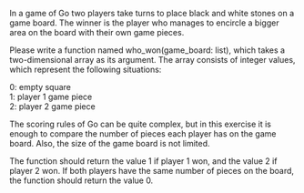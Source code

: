 In a game of Go two players take turns to place black and white stones on a game board. The winner is the player who manages to encircle a bigger area on the board with their own game pieces.

Please write a function named who_won(game_board: list), which takes a two-dimensional array as its argument. The array consists of integer values, which represent the following situations:

0: empty square  
1: player 1 game piece  
2: player 2 game piece  

The scoring rules of Go can be quite complex, but in this exercise it is enough to compare the number of pieces each player has on the game board. Also, the size of the game board is not limited.

The function should return the value 1 if player 1 won, and the value 2 if player 2 won. If both players have the same number of pieces on the board, the function should return the value 0.
